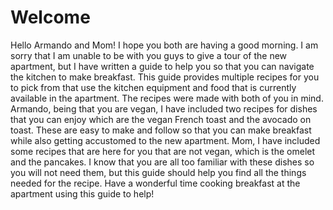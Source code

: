 # Welcome

Hello Armando and Mom! I hope you both are having a good morning. I am
sorry that I am unable to be with you guys to give a tour of the new
apartment, but I have written a guide to help you so that you can
navigate the kitchen to make breakfast. This guide provides multiple
recipes for you to pick from that use the kitchen equipment and food
that is currently available in the apartment. The recipes were made with
both of you in mind. Armando, being that you are vegan, I have included
two recipes for dishes that you can enjoy which are the vegan French
toast and the avocado on toast. These are easy to make and follow so
that you can make breakfast while also getting accustomed to the new
apartment. Mom, I have included some recipes that are here for you that
are not vegan, which is the omelet and the pancakes. I know that you are
all too familiar with these dishes so you will not need them, but this
guide should help you find all the things needed for the recipe. Have a
wonderful time cooking breakfast at the apartment using this guide to
help!
